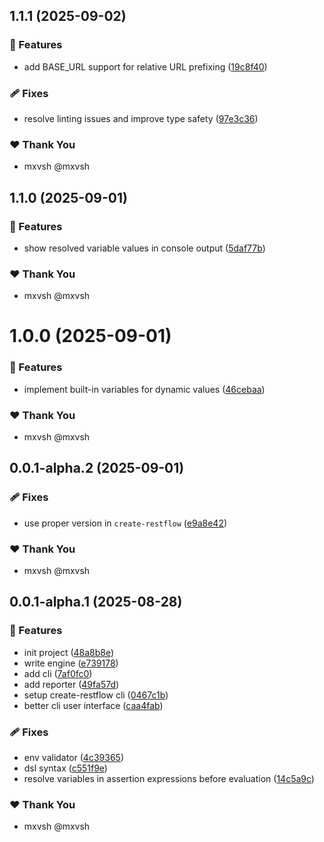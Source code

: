 ## 1.1.1 (2025-09-02)

### 🚀 Features

- add BASE_URL support for relative URL prefixing ([19c8f40](https://github.com/mxvsh/restflow/commit/19c8f40))

### 🩹 Fixes

- resolve linting issues and improve type safety ([97e3c36](https://github.com/mxvsh/restflow/commit/97e3c36))

### ❤️ Thank You

- mxvsh @mxvsh

## 1.1.0 (2025-09-01)

### 🚀 Features

- show resolved variable values in console output ([5daf77b](https://github.com/mxvsh/restflow/commit/5daf77b))

### ❤️ Thank You

- mxvsh @mxvsh

# 1.0.0 (2025-09-01)

### 🚀 Features

- implement built-in variables for dynamic values ([46cebaa](https://github.com/mxvsh/restflow/commit/46cebaa))

### ❤️ Thank You

- mxvsh @mxvsh

## 0.0.1-alpha.2 (2025-09-01)

### 🩹 Fixes

- use proper version in `create-restflow` ([e9a8e42](https://github.com/mxvsh/restflow/commit/e9a8e42))

### ❤️ Thank You

- mxvsh @mxvsh

## 0.0.1-alpha.1 (2025-08-28)

### 🚀 Features

- init project ([48a8b8e](https://github.com/mxvsh/restflow/commit/48a8b8e))
- write engine ([e739178](https://github.com/mxvsh/restflow/commit/e739178))
- add cli ([7af0fc0](https://github.com/mxvsh/restflow/commit/7af0fc0))
- add reporter ([49fa57d](https://github.com/mxvsh/restflow/commit/49fa57d))
- setup create-restflow cli ([0467c1b](https://github.com/mxvsh/restflow/commit/0467c1b))
- better cli user interface ([caa4fab](https://github.com/mxvsh/restflow/commit/caa4fab))

### 🩹 Fixes

- env validator ([4c39365](https://github.com/mxvsh/restflow/commit/4c39365))
- dsl syntax ([c551f9e](https://github.com/mxvsh/restflow/commit/c551f9e))
- resolve variables in assertion expressions before evaluation ([14c5a9c](https://github.com/mxvsh/restflow/commit/14c5a9c))

### ❤️ Thank You

- mxvsh @mxvsh